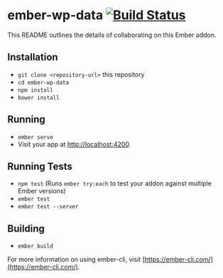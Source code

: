 # ember-wp-data [![Build Status](https://travis-ci.org/bajcmartinez/ember-wp-data.svg?branch=master)](https://travis-ci.org/bajcmartinez/ember-wp-data)

This README outlines the details of collaborating on this Ember addon.

## Installation

* `git clone <repository-url>` this repository
* `cd ember-wp-data`
* `npm install`
* `bower install`

## Running

* `ember serve`
* Visit your app at [http://localhost:4200](http://localhost:4200).

## Running Tests

* `npm test` (Runs `ember try:each` to test your addon against multiple Ember versions)
* `ember test`
* `ember test --server`

## Building

* `ember build`

For more information on using ember-cli, visit [https://ember-cli.com/](https://ember-cli.com/).
